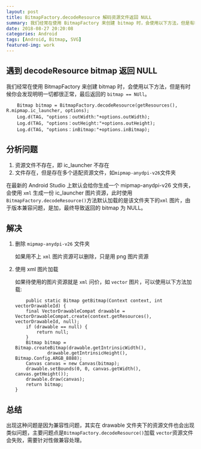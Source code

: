 ```yaml
---
layout: post
title: BitmapFactory.decodeResource 解码资源文件返回 NULL
summary: 我们经常在使用 BitmapFactory 来创建 bitmap 时，会使用以下方法，但是有时候你会发现明明一切都很正常，最后返回的 `bitmap == NUll`...
date: 2018-08-27 20:20:08
categories: Android
tags: [Android, Bitmap, SVG]
featured-img: work
---
```


## 遇到 decodeResource bitmap 返回 NULL
我们经常在使用 BitmapFactory 来创建 bitmap 时，会使用以下方法，但是有时候你会发现明明一切都很正常，最后返回的 `bitmap == NUll`。

```
    Bitmap bitmap = BitmapFactory.decodeResource(getResources(), R.mipmap.ic_launcher, options);
    Log.d(TAG, "options：outWidth:"+options.outWidth);
    Log.d(TAG, "options：outHeight:"+options.outHeight);
    Log.d(TAG, "options：inBitmap:"+options.inBitmap);
```
## 分析问题
1. 资源文件不存在，即 ic_launcher 不存在
2. 文件存在，但是存在多个适配资源文件，如`mipmap-anydpi-v26`文件夹

在最新的 Android Studio 上默认会给你生成一个 mipmap-anydpi-v26 文件夹，会使用 `xml` 生成一份 ic_launcher 图片资源，此时使用`BitmapFactory.decodeResource()`方法默认加载的是该文件夹下的`xml` 图片，由于版本兼容问题，是加，最终导致返回的 bitmap 为 NULL。

## 解决
1. 删除 `mipmap-anydpi-v26` 文件夹

    如果用不上 `xml` 图片资源可以删除，只是用 png 图片资源
2. 使用 xml 图片加载
    
    如果待使用的图片资源就是 `xml` 问价，如 `vector` 图片，可以使用以下方法加载:
    
    ```
        public static Bitmap getBitmap(Context context, int vectorDrawableId) {
        final VectorDrawableCompat drawable = VectorDrawableCompat.create(context.getResources(), vectorDrawableId, null);
        if (drawable == null) {
            return null;
        }
        Bitmap bitmap = Bitmap.createBitmap(drawable.getIntrinsicWidth(),
                drawable.getIntrinsicHeight(), Bitmap.Config.ARGB_8888);
        Canvas canvas = new Canvas(bitmap);
        drawable.setBounds(0, 0, canvas.getWidth(), canvas.getHeight());
        drawable.draw(canvas);
        return bitmap;
    }
    ```
## 总结
出现这种问题是因为兼容性问题，其实在 drawable 文件夹下的资源文件也会出现类似问题，主要问题点是`BitmapFactory.decodeResource()`加载 `vector`资源文件会失败，需要针对性做兼容处理。




